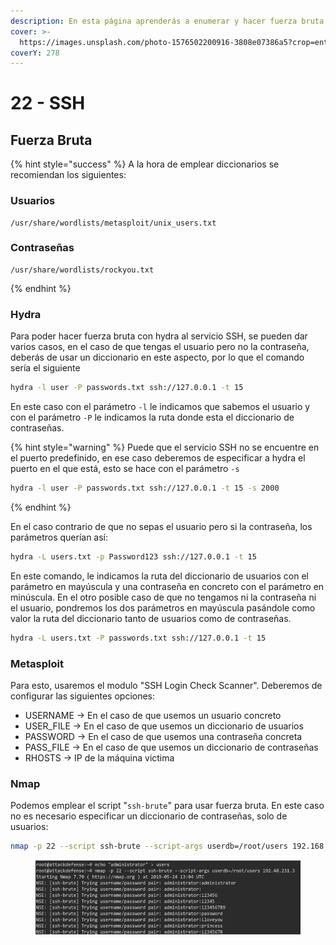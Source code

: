 ```yaml
---
description: En esta página aprenderás a enumerar y hacer fuerza bruta ante el servicio SSH
cover: >-
  https://images.unsplash.com/photo-1576502200916-3808e07386a5?crop=entropy&cs=srgb&fm=jpg&ixid=M3wxOTcwMjR8MHwxfHNlYXJjaHw2fHxnZW9tZXRyaWN8ZW58MHx8fHwxNjg5MjQxNDA2fDA&ixlib=rb-4.0.3&q=85
coverY: 278
---
```


# 22 - SSH

## Fuerza Bruta

{% hint style="success" %}
A la hora de emplear diccionarios se recomiendan los siguientes:

### Usuarios

```
/usr/share/wordlists/metasploit/unix_users.txt
```

### Contraseñas

```
/usr/share/wordlists/rockyou.txt
```
{% endhint %}

### Hydra

Para poder hacer fuerza bruta con hydra al servicio SSH, se pueden dar varios casos, en el caso de que tengas el usuario pero no la contraseña, deberás de usar un diccionario en este aspecto, por lo que el comando sería el siguiente

```bash
hydra -l user -P passwords.txt ssh://127.0.0.1 -t 15
```

En este caso con el parámetro `-l` le indicamos que sabemos el usuario y con el parámetro `-P` le indicamos la ruta donde esta el diccionario de contraseñas.

{% hint style="warning" %}
Puede que el servicio SSH no se encuentre en el puerto predefinido, en ese caso deberemos de especificar a hydra el puerto en el que está, esto se hace con el parámetro `-s`

```bash
hydra -l user -P passwords.txt ssh://127.0.0.1 -t 15 -s 2000
```
{% endhint %}

En el caso contrario de que no sepas el usuario pero si la contraseña, los parámetros querían así:

```bash
hydra -L users.txt -p Password123 ssh://127.0.0.1 -t 15
```

En este comando, le indicamos la ruta del diccionario de usuarios con el parámetro en mayúscula y una contraseña en concreto con el parámetro en minúscula. En el otro posible caso de que no tengamos ni la contraseña ni el usuario, pondremos los dos parámetros en mayúscula pasándole como valor la ruta del diccionario tanto de usuarios como de contraseñas.

```bash
hydra -L users.txt -P passwords.txt ssh://127.0.0.1 -t 15
```

### Metasploit

Para esto, usaremos el modulo "SSH Login Check Scanner". Deberemos de configurar las siguientes opciones:

* USERNAME -> En el caso de que usemos un usuario concreto
* USER\_FILE -> En el caso de que usemos un diccionario de usuarios
* PASSWORD -> En el caso de que usemos una contraseña concreta
* PASS\_FILE -> En el caso de que usemos un diccionario de contraseñas
* RHOSTS -> IP de la máquina victima

### Nmap

Podemos emplear el script "`ssh-brute`" para usar fuerza bruta. En este caso no es necesario especificar un diccionario de contraseñas, solo de usuarios:

```bash
nmap -p 22 --script ssh-brute --script-args userdb=/root/users 192.168.1.1
```

<figure><img src="../../.gitbook/assets/image (4) (1) (1) (1) (2) (1).png" alt=""><figcaption></figcaption></figure>
